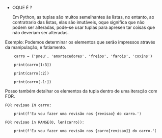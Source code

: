 * OQUE É ?
    
    Em Python, as tuplas são muitos semelhantes às listas, no entanto, ao contratrario das listas,
elas são imutáveis, oque significa que não podem ser alteradas, pode-se usar tuplas para apresen
tar coisas que não deveriam ser alteradas.

Exemplo: 
        Podemos determinar os elementos que serão impressos através da manipulação, e fatiamento.
        
        carro = ('pneu', 'amortecedores', 'freios', 'farois', 'coxins')
        
        print(carro[1:3])
        
        print(carro[:2])
        
        print(carro[-1:]) 
        
Posso também detalhar os elementos da tupla dentro de uma iteração com FOR. 
    
    FOR revisao IN carro:
        
        print(f'Eu vou fazer uma revisão nos {revisao} do carro.')
    
    FOR revisao in RANGE(0, len(carro)):

        print(f'Eu vou fazer uma revisão nos {carro[revisao]} do carro.')
